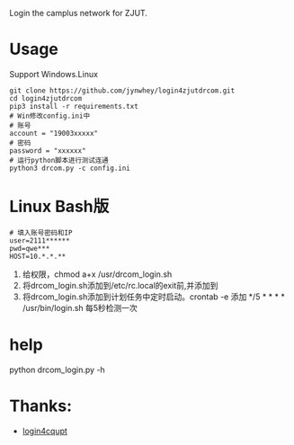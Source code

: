 Login the camplus network for ZJUT.

# Usage

Support Windows.Linux
```
git clone https://github.com/jynwhey/login4zjutdrcom.git
cd login4zjutdrcom
pip3 install -r requirements.txt
# Win修改config.ini中
# 账号
account = "19003xxxxx"
# 密码
password = "xxxxxx"
# 运行python脚本进行测试连通
python3 drcom.py -c config.ini
```
# Linux Bash版
```
# 填入账号密码和IP
user=2111******
pwd=qwe***
HOST=10.*.*.**
```
1. 给权限，chmod a+x /usr/drcom_login.sh
2. 将drcom_login.sh添加到/etc/rc.local的exit前,并添加到
3. 将drcom_login.sh添加到计划任务中定时启动。crontab -e 添加 */5 * * * * /usr/bin/login.sh 每5秒检测一次

# help
python drcom_login.py -h

# Thanks:
- [login4cqupt](https://github.com/ourongxing/login4cqupt)
